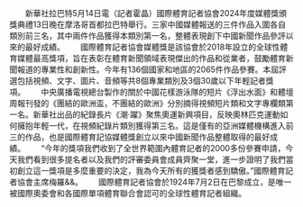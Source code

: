   新華社拉巴特5月14日電（記者霍晶）國際體育記者協會2024年度媒體獎頒獎典禮13日晚在摩洛哥首都拉巴特舉行。三家中國媒體報送的三件作品入圍各自類別前三名，其中兩件作品獲得本類別第一名，整體表現創下中國新聞作品參評以來的最好成績。  國際體育記者協會媒體獎是該協會於2018年設立的全球性體育媒體最高獎項，旨在表彰在體育新聞領域表現傑出的作品和從業者，鼓勵體育新聞報道的專業性和創新性。今年有136個國家和地區的2065件作品參賽。本屆評選包括視頻、文字、圖片、音頻等共8個專業類別及3個30歲以下年輕記者獎項。  中央廣播電視總台製作的關於中國花樣游泳隊的短片《浮出水面》和體壇周報刊發的《團結的歐洲盃，不團結的歐洲》分別摘得視頻短片類和文字專欄類第一名。新華社出品的紀錄長片《潮·躍》聚焦奧運新興項目，反映奧林匹克運動如何擁抱年輕一代，在視頻紀錄片類別獲得第三名。這是僅有的亞洲媒體機構進入前三的作品，也是國際體育記協媒體獎創立以來中國新聞作品整體取得的最好成績。  “今年的獎項我們收到了全世界範圍內體育記者的2000多份參賽申請，今天我們看到很多提名者以及我們的評審委員會成員齊聚一堂，進一步證明了我們當初創立這一獎項是多麼重要的決定，我為今天所有的獲獎者感到驕傲。”國際體育記者協會主席梅羅&&。  國際體育記者協會於1924年7月2日在巴黎成立，是唯一被國際奧委會和各國際單項體育聯合會認可的全球性體育記者組織。